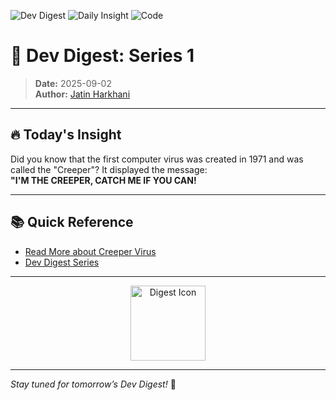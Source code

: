 ![Dev Digest](https://img.shields.io/badge/Dev%20Digest-Series%201-blueviolet?style=for-the-badge)
![Daily Insight](https://img.shields.io/badge/Daily-Insight-yellow?style=flat-square)
![Code](https://img.shields.io/badge/Focus-Development-green?style=flat-square)

# 🚀 Dev Digest: Series 1

> **Date:** 2025-09-02  
> **Author:** [Jatin Harkhani](https://github.com/jatinharkhani)

---

## 🔥 Today's Insight

Did you know that the first computer virus was created in 1971 and was called the "Creeper"? It displayed the message:  
**"I'M THE CREEPER, CATCH ME IF YOU CAN!**

---

## 📚 Quick Reference

- [Read More about Creeper Virus](https://en.wikipedia.org/wiki/Creeper_program)
- [Dev Digest Series](https://github.com/jatinharkhani/dev-digest)

---

<p align="center">
  <img src="https://user-images.githubusercontent.com/12168614/268859265-5a2b0e77-4e32-4f13-9e51-0f8b1a6e1e53.png" width="120" alt="Digest Icon" />
</p> 

---

_Stay tuned for tomorrow’s Dev Digest!_ 🎉

